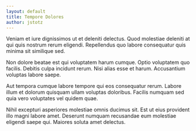 ```yaml
---
layout: default
title: Tempore Dolores
author: jstotz
---
```


Veniam et iure dignissimos ut et deleniti delectus. Quod molestiae deleniti at qui quis nostrum rerum eligendi. Repellendus quo labore consequatur quis minima sit similique sed.

Non dolore beatae est qui voluptatem harum cumque. Optio voluptatem quo facilis. Debitis culpa incidunt rerum. Nisi alias esse et harum. Accusantium voluptas labore saepe.

Aut tempora cumque labore tempore qui eos consequatur rerum. Labore illum et dolorum quisquam ullam voluptas doloribus. Facilis numquam sed quia vero voluptates vel quidem quae.

Nihil excepturi asperiores molestiae omnis ducimus sit. Est ut eius provident illo magni labore amet. Deserunt numquam recusandae eum molestiae eligendi saepe qui. Maiores soluta amet delectus.
